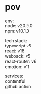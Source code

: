 # pov

env:  
node: v20.9.0  
npm: v10.1.0

tech stack:  
typescript v5  
react: v18  
webpack: v5  
react-router: v6  
emotion: v11

services:  
contentful  
github action
